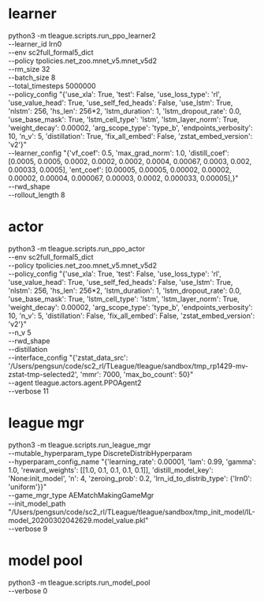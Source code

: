 # learner

python3 -m tleague.scripts.run_ppo_learner2 \
 --learner_id lrn0 \
 --env sc2full_formal5_dict \
 --policy tpolicies.net_zoo.mnet_v5.mnet_v5d2 \
 --rm_size 32 \
 --batch_size 8 \
 --total_timesteps 5000000 \
 --policy_config "{'use_xla': True, 'test': False, 'use_loss_type': 'rl', 'use_value_head': True, 'use_self_fed_heads': False, 'use_lstm': True, 'nlstm': 256, 'hs_len': 256*2, 'lstm_duration': 1, 'lstm_dropout_rate': 0.0, 'use_base_mask': True, 'lstm_cell_type': 'lstm', 'lstm_layer_norm': True, 'weight_decay': 0.00002, 'arg_scope_type': 'type_b', 'endpoints_verbosity': 10, 'n_v': 5, 'distillation': True, 'fix_all_embed': False, 'zstat_embed_version': 'v2'}" \
 --learner_config "{'vf_coef': 0.5, 'max_grad_norm': 1.0, 'distill_coef': [0.0005, 0.0005, 0.0002, 0.0002, 0.0002, 0.0004, 0.00067, 0.0003, 0.002, 0.00033, 0.0005], 'ent_coef': [0.00005, 0.00005, 0.00002, 0.00002, 0.00002, 0.00004, 0.000067, 0.00003, 0.0002, 0.000033, 0.00005],}" \
 --rwd_shape \
 --rollout_length 8 

# actor

python3 -m tleague.scripts.run_ppo_actor \
 --env sc2full_formal5_dict \
 --policy tpolicies.net_zoo.mnet_v5.mnet_v5d2 \
 --policy_config "{'use_xla': True, 'test': False, 'use_loss_type': 'rl', 'use_value_head': True, 'use_self_fed_heads': False, 'use_lstm': True, 'nlstm': 256, 'hs_len': 256*2, 'lstm_duration': 1, 'lstm_dropout_rate': 0.0, 'use_base_mask': True, 'lstm_cell_type': 'lstm', 'lstm_layer_norm': True, 'weight_decay': 0.00002, 'arg_scope_type': 'type_b', 'endpoints_verbosity': 10, 'n_v': 5, 'distillation': False, 'fix_all_embed': False, 'zstat_embed_version': 'v2'}" \
 --n_v 5 \
 --rwd_shape \
 --distillation \
 --interface_config "{'zstat_data_src': '/Users/pengsun/code/sc2_rl/TLeague/tleague/sandbox/tmp_rp1429-mv-zstat-tmp-selected2', 'mmr': 7000, 'max_bo_count': 50}" \
 --agent tleague.actors.agent.PPOAgent2 \
 --verbose 11


# league mgr

python3 -m tleague.scripts.run_league_mgr \
 --mutable_hyperparam_type DiscreteDistribHyperparam \
 --hyperparam_config_name "{'learning_rate': 0.00001, 'lam': 0.99, 'gamma': 1.0, 'reward_weights': [[1.0, 0.1, 0.1, 0.1, 0.1]], 'distill_model_key': 'None:init_model', 'n': 4, 'zeroing_prob': 0.2, 'lrn_id_to_distrib_type': {'lrn0': 'uniform'}}" \
 --game_mgr_type AEMatchMakingGameMgr \
 --init_model_path "/Users/pengsun/code/sc2_rl/TLeague/tleague/sandbox/tmp_init_model/IL-model_20200302042629.model_value.pkl" \
 --verbose 9

# model pool

python3 -m tleague.scripts.run_model_pool \
  --verbose 0